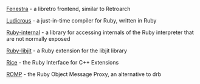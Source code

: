 [Fenestra](https://github.com/cout/fenestra) - a libretro frontend,
similar to Retroarch

[Ludicrous](https://github.com/cout/ludicrous) - a just-in-time compiler
for Ruby, written in Ruby

[Ruby-internal](https://github.com/cout/ruby-internal) - a library for
accessing internals of the Ruby interpreter that are not normally
exposed

[Ruby-libjit](https://github.com/cout/ruby-libjit) - a Ruby extension
for the libjit library

[Rice](https://github.com/jasonroelofs/rice) - the Ruby Interface for
C++ Extensions

[ROMP](http://rubystuff.org/romp/) - the Ruby Object Message Proxy, an
alternative to drb
